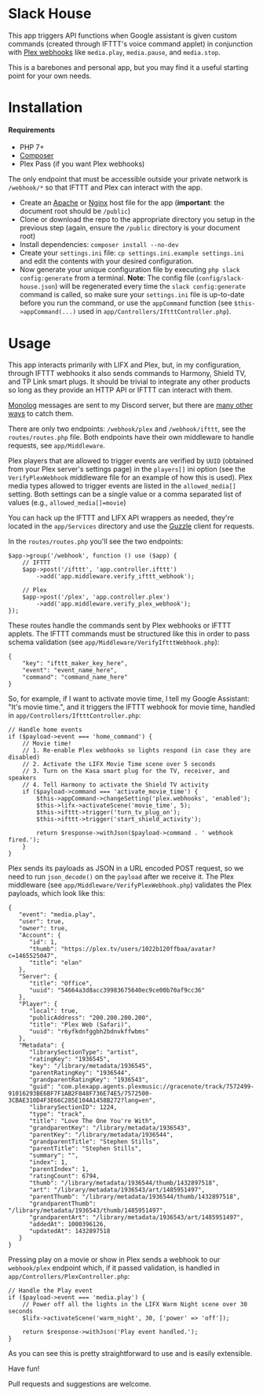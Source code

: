# Slack House

This app triggers API functions when Google assistant is given custom commands (created through IFTTT's voice command applet) in conjunction with [Plex webhooks](https://support.plex.tv/articles/115002267687-webhooks/) like `media.play`, `media.pause`, and `media.stop`.

This is a barebones and personal app, but you may find it a useful starting point for your own needs.

# Installation

#### Requirements

- PHP 7+
- [Composer](https://getcomposer.org/)
- Plex Pass (if you want Plex webhooks)

The only endpoint that must be accessible outside your private network is `/webhook/*` so that IFTTT and Plex can interact with the app.

- Create an [Apache](https://httpd.apache.org/docs/2.4/vhosts/examples.html) or [Nginx](https://www.nginx.com/resources/wiki/start/topics/examples/full/) host file for the app (**important**: the document root should be `/public`)
- Clone or download the repo to the appropriate directory you setup in the previous step (again, ensure the `/public` directory is your document root)
- Install dependencies: `composer install --no-dev`
- Create your `settings.ini` file: `cp settings.ini.example settings.ini` and edit the contents with your desired configuration.
- Now generate your unique configuration file by executing `php slack config:generate` from a terminal. **Note**: The config file (`config/slack-house.json`) will be regenerated every time the `slack config:generate` command is called, so make sure your `settings.ini` file is up-to-date before you run the command, or use the `appCommand` function (see `$this->appCommand(...)` used in `app/Controllers/IftttController.php`).

# Usage

This app interacts primarily with LIFX and Plex, but, in my configuration, through IFTTT webhooks it also sends commands to Harmony, Shield TV, and TP Link smart plugs. It should be trivial to integrate any other products so long as they provide an HTTP API or IFTTT can interact with them.

[Monolog](https://github.com/Seldaek/monolog) messages are sent to my Discord server, but there are [many other ways](https://github.com/Seldaek/monolog/blob/master/doc/02-handlers-formatters-processors.md#handlers) to catch them.

There are only two endpoints: `/webhook/plex` and `/webhook/ifttt`, see the `routes/routes.php` file. Both endpoints have their own middleware to handle requests, see `app/Middleware`. 

Plex players that are allowed to trigger events are verified by `UUID` (obtained from your Plex server's settings page) in the `players[]` ini option (see the `VerifyPlexWebhook` middleware file for an example of how this is used). Plex media types allowed to trigger events are listed in the `allowed_media[]` setting. Both settings can be a single value or a comma separated list of values (e.g., `allowed_media[]=movie`)

You can hack up the IFTTT and LIFX API wrappers as needed, they're located in the `app/Services` directory and use the [Guzzle](https://github.com/guzzle/guzzle) client for requests.

In the `routes/routes.php` you'll see the two endpoints:

```
$app->group('/webhook', function () use ($app) {
    // IFTTT
    $app->post('/ifttt', 'app.controller.ifttt')
        ->add('app.middleware.verify_ifttt_webhook');
    
    // Plex
    $app->post('/plex', 'app.controller.plex')
        ->add('app.middleware.verify_plex_webhook');
});
```

These routes handle the commands sent by Plex webhooks or IFTTT applets. The IFTTT commands must be structured like this in order to pass schema validation (see `app/Middleware/VerifyIftttWebhook.php`):

```
{
    "key": "ifttt_maker_key_here",
    "event": "event_name_here",
    "command": "command_name_here"
}
```

So, for example, if I want to activate movie time, I tell my Google Assistant: "It's movie time.", and it triggers the IFTTT webhook for movie time, handled in `app/Controllers/IftttController.php`:

```
// Handle home events
if ($payload->event === 'home_command') {
    // Movie time!
    // 1. Re-enable Plex webhooks so lights respond (in case they are disabled)
    // 2. Activate the LIFX Movie Time scene over 5 seconds
    // 3. Turn on the Kasa smart plug for the TV, receiver, and speakers
    // 4. Tell Harmony to activate the Shield TV activity
    if ($payload->command === 'activate_movie_time') {
        $this->appCommand->changeSetting('plex.webhooks', 'enabled');
        $this->lifx->activateScene('movie_time', 5);
        $this->ifttt->trigger('turn_tv_plug_on');
        $this->ifttt->trigger('start_shield_activity');

        return $response->withJson($payload->command . ' webhook fired.');
    }
}
```

Plex sends its payloads as JSON in a URL encoded POST request, so we need to run `json_decode()` on the `payload` after we receive it. The Plex middleware (see `app/Middleware/VerifyPlexWebhook.php`) validates the Plex payloads, which look like this:

```
{
   "event": "media.play",
   "user": true,
   "owner": true,
   "Account": {
      "id": 1,
      "thumb": "https://plex.tv/users/1022b120ffbaa/avatar?c=1465525047",
      "title": "elan"
   },
   "Server": {
      "title": "Office",
      "uuid": "54664a3d8acc39983675640ec9ce00b70af9cc36"
   },
   "Player": {
      "local": true,
      "publicAddress": "200.200.200.200",
      "title": "Plex Web (Safari)",
      "uuid": "r6yfkdnfggbh2bdnvkffwbms"
   },
   "Metadata": {
      "librarySectionType": "artist",
      "ratingKey": "1936545",
      "key": "/library/metadata/1936545",
      "parentRatingKey": "1936544",
      "grandparentRatingKey": "1936543",
      "guid": "com.plexapp.agents.plexmusic://gracenote/track/7572499-91016293BE6BF7F1AB2F848F736E74E5/7572500-3CBAE310D4F3E66C285E104A1458B272?lang=en",
      "librarySectionID": 1224,
      "type": "track",
      "title": "Love The One You're With",
      "grandparentKey": "/library/metadata/1936543",
      "parentKey": "/library/metadata/1936544",
      "grandparentTitle": "Stephen Stills",
      "parentTitle": "Stephen Stills",
      "summary": "",
      "index": 1,
      "parentIndex": 1,
      "ratingCount": 6794,
      "thumb": "/library/metadata/1936544/thumb/1432897518",
      "art": "/library/metadata/1936543/art/1485951497",
      "parentThumb": "/library/metadata/1936544/thumb/1432897518",
      "grandparentThumb": "/library/metadata/1936543/thumb/1485951497",
      "grandparentArt": "/library/metadata/1936543/art/1485951497",
      "addedAt": 1000396126,
      "updatedAt": 1432897518
   }
}
```

Pressing play on a movie or show in Plex sends a webhook to our `webhook/plex` endpoint which, if it passed validation, is handled in `app/Controllers/PlexController.php`:

```
// Handle the Play event
if ($payload->event === 'media.play') {
    // Power off all the lights in the LIFX Warm Night scene over 30 seconds
    $lifx->activateScene('warm_night', 30, ['power' => 'off']);

    return $response->withJson('Play event handled.');
}
```

As you can see this is pretty straightforward to use and is easily extensible.

Have fun!

Pull requests and suggestions are welcome.

